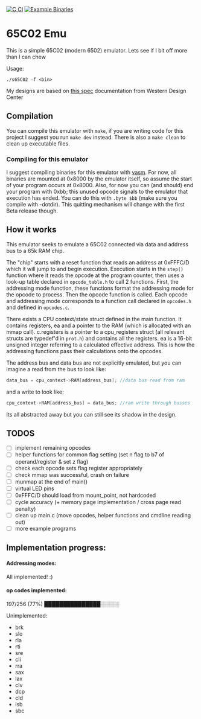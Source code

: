 [![C CI](https://github.com/SamBkamp/6502emu/actions/workflows/c-CI.yml/badge.svg?branch=main)](https://github.com/SamBkamp/6502emu/actions/workflows/c-CI.yml)
[![Example Binaries](https://github.com/SamBkamp/6502emu/actions/workflows/example_bin.yml/badge.svg)](https://github.com/SamBkamp/6502emu/actions/workflows/example_bin.yml)
# 65C02 Emu

This is a simple 65C02 (modern 6502) emulator. Lets see if I bit off more than I can chew

Usage:
```
./s65C02 -f <bin>
```

My designs are based on [this spec](https://www.westerndesigncenter.com/wdc/documentation/w65c02s.pdf) documentation from Western Design Center

## Compilation

You can compile this emulator with `make`, if you are writing code for this project I suggest you run `make dev` instead. There is also a `make clean` to clean up executable files.

### Compiling for this emulator

I suggest compiling binaries for this emulator with [vasm](http://sun.hasenbraten.de/vasm/). For now, all binaries are mounted at 0x8000 by the emulator itself, so assume the start of your program occurs at 0x8000. Also, for now you can (and should) end your program with 0xbb; this unused opcode signals to the emulator that execution has ended. You can do this with `.byte $bb` (make sure you compile with -dotdir). This quitting mechanism will change with the first Beta release though. 

## How it works

This emulator seeks to emulate a 65C02 connected via data and address bus to a 65k RAM chip.

The "chip" starts with a reset function that reads an address at 0xFFFC/D which it will jump to and begin execution. Execution starts in the `step()` function where it reads the opcode at the program counter, then uses a look-up table declared in `opcode_table.h` to call 2 functions. First, the addressing mode function, these functions format the addressing mode for the opcode to process. Then the opcode function is called. Each opcode and addressing mode corresponds to a function call declared in `opcodes.h` and defined in `opcodes.c`.

There exists a CPU context/state struct defined in the main function. It contains registers, ea and a pointer to the RAM (which is allocated with an mmap call). c.registers is a pointer to a cpu_registers struct (all relevant structs are typedef'd in `prot.h`) and contains all the registers. ea is a 16-bit unsigned integer referring to a calculated effective address. This is how the addressing functions pass their calculations onto the opcodes.

The address bus and data bus are not explicitly emulated, but you can imagine a read from the bus to look like:
```c
data_bus = cpu_context->RAM[address_bus]; //data bus read from ram
```
and a write to look like:
```c
cpu_context->RAM[address_bus] = data_bus; //ram write through busses
```
Its all abstracted away but you can still see its shadow in the design.

## TODOS
- [ ] implement remaining opcodes
- [ ] helper functions for common flag setting (set n flag to b7 of operand/register & set z flag)
- [ ] check each opcode sets flag register appropriately
- [ ] check mmap was successful, crash on failure	
- [ ] munmap at the end of main()
- [ ] virtual LED pins
- [ ] 0xFFFC/D should load from mount_point, not hardcoded
- [ ] cycle accuracy (+ memory page implementation / cross page read penalty)
- [ ] clean up main.c (move opcodes, helper functions and cmdline reading out)
- [ ] more example programs

## Implementation progress:

#### Addressing modes:

All implemented! :)

#### op codes implemented:
197/256 (77%)
███████████████░░░░░

Unimplemented:
- brk
- slo
- rla
- rti
- sre
- cli
- rra
- sax
- lax
- clv
- dcp
- cld
- isb
- sbc